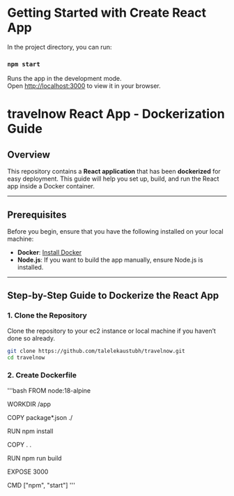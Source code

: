 # Getting Started with Create React App
In the project directory, you can run:

### `npm start`

Runs the app in the development mode.\
Open [http://localhost:3000](http://localhost:3000) to view it in your browser.

# travelnow React App - Dockerization Guide

## Overview

This repository contains a **React application** that has been **dockerized** for easy deployment. This guide will help you set up, build, and run the React app inside a Docker container.

---

## Prerequisites

Before you begin, ensure that you have the following installed on your local machine:

- **Docker**: [Install Docker](https://docs.docker.com/get-docker/)
- **Node.js**: If you want to build the app manually, ensure Node.js is installed.

---

## Step-by-Step Guide to Dockerize the React App

### 1. Clone the Repository

Clone the repository to your ec2 instance or local machine if you haven’t done so already.
```bash
git clone https://github.com/talelekaustubh/travelnow.git
cd travelnow
```

### 2. Create Dockerfile

'''bash
FROM node:18-alpine

WORKDIR /app

COPY package*.json ./

RUN npm install

COPY . .

RUN npm run build   

EXPOSE 3000

CMD ["npm", "start"]
'''

